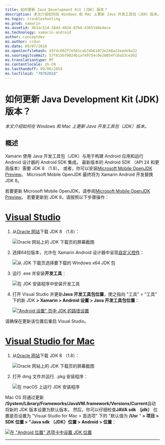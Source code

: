 ```yaml
---
title: 如何更新 Java Development Kit (JDK) 版本？
description: 本文介绍如何在 Windows 和 Mac 上更新 Java 开发工具包（JDK）版本。
ms.topic: troubleshooting
ms.prod: xamarin
ms.assetid: 4b3ac51d-18dd-4034-87b4-4365194e4ece
ms.technology: xamarin-android
author: conceptdev
ms.author: crdun
ms.date: 09/07/2018
ms.openlocfilehash: d3f4c602f7e581cab74b61072e248a22eede9a22
ms.sourcegitcommit: 57f815bf0024b1afe9754c0e28054fc0a53ce302
ms.translationtype: MT
ms.contentlocale: zh-CN
ms.lasthandoff: 09/06/2019
ms.locfileid: "70762018"
---
```

# <a name="how-do-i-update-the-java-development-kit-jdk-version"></a>如何更新 Java Development Kit (JDK) 版本？

_本文介绍如何在 Windows 和 Mac 上更新 Java 开发工具包（JDK）版本。_

## <a name="overview"></a>概述

Xamarin 使用 Java 开发工具包（JDK）与用于构建 Android 应用和运行 Android 设计器的 Android SDK 集成。 最新版本的 Android SDK （API 24 和更高版本）需要 JDK 8 （1.8）。 或者，你可以安装[Microsoft Mobile OpenJDK Preview](~/android/get-started/installation/openjdk.md)。 Microsoft Mobile OpenJDK 最终将为 Xamarin Android 开发替换 JDK 8。

若要更新 Microsoft Mobile OpenJDK，请参阅[Microsoft Mobile OpenJDK Preview](~/android/get-started/installation/openjdk.md)。 若要更新到 JDK 8，请按照以下步骤操作：

# <a name="visual-studiotabwindows"></a>[Visual Studio](#tab/windows)

1. 从[Oracle 网站](https://www.oracle.com/technetwork/java/javase/downloads/index.html)下载 JDK 8 （1.8）：

    ![Oracle 网站上的 JDK 下载页的屏幕截图](update-jdk-images/image1.png)

2. 选择64位版本，允许在 Xamarin Android 设计器中呈现[自定义控件](https://github.com/xamarin/release-notes-archive/blob/master/release-notes/vs/xamarin.vs_4/xamarin.vs_4.2/index.md#androiddesignercustomcontrols)：

    ![从 JDK 下载页选择要下载的 Windows x64 JDK 包](update-jdk-images/image2.png)

3. 运行 .exe 并安装**开发工具**：

    ![在 JDK 安装程序中安装开发工具](update-jdk-images/image3.png)

4. 打开 Visual Studio 并更新**Java 开发工具包位置**，使之指向 "工具" > "工具" 下的新 JDK **> Xamarin > Android 设置 > Java 开发工具包位置**：

    [!["Android 设置" 页中 JDK 的路径设置](update-jdk-images/image4-sml.png)](update-jdk-images/image4.png#lightbox)

请确保在更新该位置后重启 Visual Studio。

# <a name="visual-studio-for-mactabmacos"></a>[Visual Studio for Mac](#tab/macos)

1. 从[Oracle 网站](https://www.oracle.com/technetwork/java/javase/downloads/index.html)下载 JDK 8 （1.8）：

    ![Oracle 网站上的 JDK 下载页的屏幕截图](update-jdk-images/image1.png)

2. 打开 dmg 文件并运行. .pkg 安装程序：

    ![在 macOS 上运行 JDK 安装程序](update-jdk-images/image5.png)

Mac OS 将通过更新 **/System/Library/Frameworks/JavaVM.framework/Versions/Current**自动将新的 JDK 版本设置为默认版本。 然后，你可以仔细检查**JAVA sdk （jdk）** 位置是否设置为 "Visual Studio for Mac > 首选项" 下的 "默认值为 **/Usr** " **> 项目 > SDK 位置 > "Java sdk （JDK）位置 > Android > 位置**：

[![在 "Android 位置" 选项卡中设置 JDK 位置](update-jdk-images/image6-sml.png)](update-jdk-images/image6.png#lightbox)

-----
